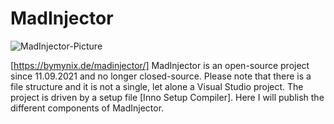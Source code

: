 # MadInjector
![MadInjector-Picture](https://github.com/ByMynix/MadInjector/blob/main/madinjector-picture-412x242.png)
 
[https://bymynix.de/madinjector/]
MadInjector is an open-source project since 11.09.2021 and no longer closed-source. Please note that there is a file structure and it is not a single, let alone a Visual Studio project. The project is driven by a setup file [Inno Setup Compiler]. Here I will publish the different components of MadInjector.
